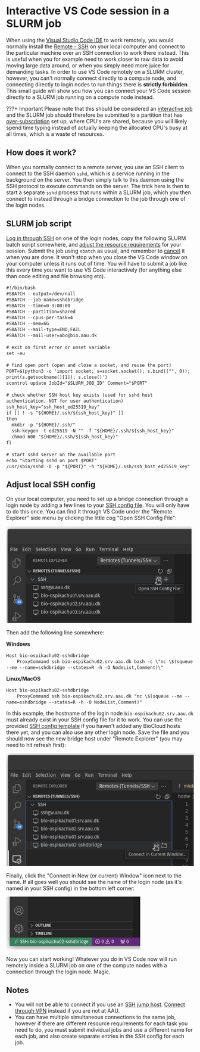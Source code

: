 # Interactive VS Code session in a SLURM job
When using the [Visual Studio Code IDE](https://code.visualstudio.com/) to work remotely, you would normally install the [Remote - SSH](https://code.visualstudio.com/docs/remote/ssh) on your local computer and connect to the particular machine over an SSH connection to work there instead. This is useful when you for example need to work closer to raw data to avoid moving large data around, or when you simply need more juice for demanding tasks. In order to use VS Code remotely on a SLURM cluster, however, you can't normally connect directly to a compute node, and connecting directly to login nodes to run things there is **strictly forbidden**. This small guide will show you how you can connect your VS Code session directly to a SLURM job running on a compute node instead.

???+ Important
      Please note that this should be considered an [interactive job](../slurm/jobsubmission.md#interactive-jobs) and the SLURM job should therefore be submitted to a partition that has [over-subscription](../slurm/efficiency.md#over-subscription) set up, where CPU's are shared, because you will likely spend time typing instead of actually keeping the allocated CPU's busy at all times, which is a waste of resources.

## How does it work?
When you normally connect to a remote server, you use an SSH client to connect to the SSH daemon `sshd`, which is a service running in the background on the server. You then simply talk to this daemon using the SSH protocol to execute commands on the server. The trick here is then to start a separate `sshd` process that runs within a SLURM job, which you then connect to instead through a bridge connection to the job through one of the login nodes.

## SLURM job script
[Log in through SSH](../access/ssh.md) on one of the login nodes, copy the following SLURM batch script somewhere, and [adjust the resource requirements](../slurm/jobsubmission.md#non-interactive-jobs) for your session. Submit the job using `sbatch` as usual, and remember to [cancel](../slurm/jobcontrol.md#cancel-a-job) it when you are done. It won't stop when you close the VS Code window on your computer unless it runs out of time. You will have to submit a job like this every time you want to use VS Code interactively (for anything else than code editing and file browsing etc). 

```
#!/bin/bash
#SBATCH --output=/dev/null
#SBATCH --job-name=sshdbridge
#SBATCH --time=0-3:00:00
#SBATCH --partition=shared
#SBATCH --cpus-per-task=4
#SBATCH --mem=6G
#SBATCH --mail-type=END,FAIL
#SBATCH --mail-user=abc@bio.aau.dk

# exit on first error or unset variable
set -eu

# find open port (open and close a socket, and reuse the port)
PORT=$(python3 -c 'import socket; s=socket.socket(); s.bind(("", 0)); print(s.getsockname()[1]); s.close()')
scontrol update JobId="$SLURM_JOB_ID" Comment="$PORT"

# check whether SSH host key exists (used for sshd host authentication, NOT for user authentication)
ssh_host_key="ssh_host_ed25519_key"
if [[ ! -s "${HOME}/.ssh/${ssh_host_key}" ]]
then
  mkdir -p "${HOME}/.ssh/"
  ssh-keygen -t ed25519 -N "" -f "${HOME}/.ssh/${ssh_host_key}"
  chmod 600 "${HOME}/.ssh/${ssh_host_key}"
fi

# start sshd server on the available port
echo "Starting sshd on port $PORT"
/usr/sbin/sshd -D -p "${PORT}" -h "${HOME}/.ssh/ssh_host_ed25519_key"
```

## Adjust local SSH config
On your local computer, you need to set up a bridge connection through a login node by adding a few lines to your [SSH config file](../access/ssh.md#ssh-config-file). You will only have to do this once. You can find it through VS Code under the "Remote Explorer" side menu by clicking the little cog "Open SSH Config File":

![Edit SSH config](../img/sshconfigvscode.png)

Then add the following line somewhere:

**Windows**
```
Host bio-ospikachu02-sshdbridge
    ProxyCommand ssh bio-ospikachu02.srv.aau.dk bash -c \"nc \$(squeue --me --name=sshdbridge --states=R -h -O NodeList,Comment)\"
```

**Linux/MacOS**
```
Host bio-ospikachu02-sshdbridge
    ProxyCommand ssh bio-ospikachu02.srv.aau.dk "nc \$(squeue --me --name=sshdbridge --states=R -h -O NodeList,Comment)"
```

In this example, the hostname of the login node `bio-ospikachu02.srv.aau.dk` must already exist in your SSH config file for it to work. You can use the provided [SSH config template](../access/ssh.md#ssh-config-file-template) if you haven't added any BioCloud hosts there yet, and you can also use any other login node. Save the file and you should now see the new bridge host under "Remote Explorer" (you may need to hit refresh first):

![Connect through bridge host](img/sshdbridgeconnect.png)

Finally, click the "Connect in New (or current) Window" icon next to the name. If all goes well you should see the name of the login node (as it's named in your SSH config) in the bottom left corner:

![Connect through bridge host](img/sshdbridgevscodeconnected.png)

Now you can start working! Whatever you do in VS Code now will run remotely inside a SLURM job on one of the compute nodes with a connection through the login node. Magic.

## Notes
 - You will not be able to connect if you use an [SSH jump host](../access/ssh.md#using-an-ssh-jump-host). [Connect through VPN](../access/ssh.md#vpn) instead if you are not at AAU.
 - You can have multiple simultaneous connections to the same job, however if there are different resource requirements for each task you need to do, you must submit individual jobs and use a different name for each job, and also create separate entries in the SSH config for each job.
